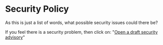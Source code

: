 # Security Policy

As this is just a list of words, what possible security issues could there be?

If you feel there is a security problem, then click on: "[Open a draft security advisory](https://github.com/lcn2/polite.english.words/security/advisories/new)"
